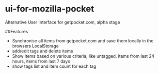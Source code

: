 # ui-for-mozilla-pocket
Alternative User Interface for getpocket.com, alpha stage

##Features
* Synchronise all items from getpocket.com and save them locally in the browsers LocalStorage
* add/edit tags and delete items
* Show items based on various criteria, like untagged, items from last 24 hours, items from last 7 days
* show tags list and item count for each tag
